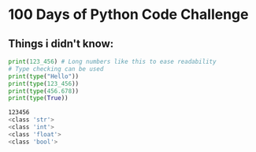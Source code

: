 # 100 Days of Python Code Challenge
## Things i didn't know:
```py
print(123_456) # Long numbers like this to ease readability
# Type checking can be used
print(type("Hello"))
print(type(123_456))
print(type(456.678))
print(type(True))
```
```bash
123456
<class 'str'>
<class 'int'>
<class 'float'>
<class 'bool'>
```
